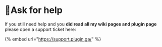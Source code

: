 # 📕Ask for help

If you still need help and you **did read all my wiki pages and plugin page** please open a support ticket here: 

{% embed url="https://support.plugin.ga/" %}

